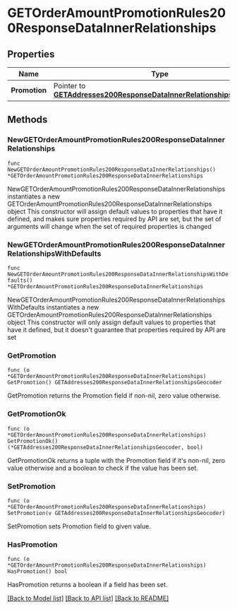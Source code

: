 # GETOrderAmountPromotionRules200ResponseDataInnerRelationships

## Properties

Name | Type | Description | Notes
------------ | ------------- | ------------- | -------------
**Promotion** | Pointer to [**GETAddresses200ResponseDataInnerRelationshipsGeocoder**](GETAddresses200ResponseDataInnerRelationshipsGeocoder.md) |  | [optional] 

## Methods

### NewGETOrderAmountPromotionRules200ResponseDataInnerRelationships

`func NewGETOrderAmountPromotionRules200ResponseDataInnerRelationships() *GETOrderAmountPromotionRules200ResponseDataInnerRelationships`

NewGETOrderAmountPromotionRules200ResponseDataInnerRelationships instantiates a new GETOrderAmountPromotionRules200ResponseDataInnerRelationships object
This constructor will assign default values to properties that have it defined,
and makes sure properties required by API are set, but the set of arguments
will change when the set of required properties is changed

### NewGETOrderAmountPromotionRules200ResponseDataInnerRelationshipsWithDefaults

`func NewGETOrderAmountPromotionRules200ResponseDataInnerRelationshipsWithDefaults() *GETOrderAmountPromotionRules200ResponseDataInnerRelationships`

NewGETOrderAmountPromotionRules200ResponseDataInnerRelationshipsWithDefaults instantiates a new GETOrderAmountPromotionRules200ResponseDataInnerRelationships object
This constructor will only assign default values to properties that have it defined,
but it doesn't guarantee that properties required by API are set

### GetPromotion

`func (o *GETOrderAmountPromotionRules200ResponseDataInnerRelationships) GetPromotion() GETAddresses200ResponseDataInnerRelationshipsGeocoder`

GetPromotion returns the Promotion field if non-nil, zero value otherwise.

### GetPromotionOk

`func (o *GETOrderAmountPromotionRules200ResponseDataInnerRelationships) GetPromotionOk() (*GETAddresses200ResponseDataInnerRelationshipsGeocoder, bool)`

GetPromotionOk returns a tuple with the Promotion field if it's non-nil, zero value otherwise
and a boolean to check if the value has been set.

### SetPromotion

`func (o *GETOrderAmountPromotionRules200ResponseDataInnerRelationships) SetPromotion(v GETAddresses200ResponseDataInnerRelationshipsGeocoder)`

SetPromotion sets Promotion field to given value.

### HasPromotion

`func (o *GETOrderAmountPromotionRules200ResponseDataInnerRelationships) HasPromotion() bool`

HasPromotion returns a boolean if a field has been set.


[[Back to Model list]](../README.md#documentation-for-models) [[Back to API list]](../README.md#documentation-for-api-endpoints) [[Back to README]](../README.md)



